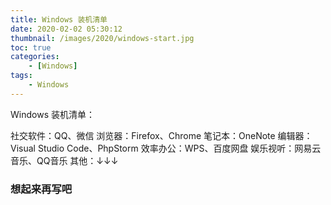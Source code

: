 ```yaml
---
title: Windows 装机清单
date: 2020-02-02 05:30:12
thumbnail: /images/2020/windows-start.jpg
toc: true
categories:
    - [Windows]
tags:
    - Windows
---
```


Windows 装机清单：

社交软件：QQ、微信
浏览器：Firefox、Chrome
笔记本：OneNote
编辑器：Visual Studio Code、PhpStorm
效率办公：WPS、百度网盘
娱乐视听：网易云音乐、QQ音乐
其他：↓↓↓

<!-- more -->

### 想起来再写吧
